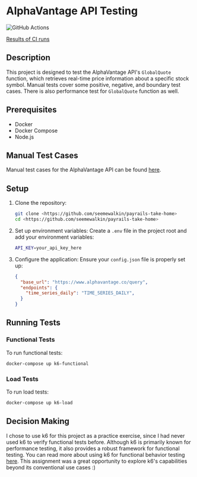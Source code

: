 # AlphaVantage API Testing

![GitHub Actions](https:/github.com/seemewalkin/payrails-take-home/actions/workflows/ci.yml/badge.svg)

[Results of CI runs](https://github.com/seemewalkin/payrails-take-home/actions)


## Description
This project is designed to test the AlphaVantage API's `GlobalQuote` function, which retrieves real-time price information about a specific stock symbol. Manual tests cover some positive, negative, and boundary test cases. There is also performance test for `GlobalQuote` function as well.

## Prerequisites
- Docker
- Docker Compose
- Node.js

## Manual Test Cases
Manual test cases for the AlphaVantage API can be found [here](./AlphaVantage_GlobalQuote_TestCases.md).

## Setup

1. Clone the repository:
    ```bash
    git clone <https://github.com/seemewalkin/payrails-take-home>
    cd <https://github.com/seemewalkin/payrails-take-home>
    ```

2. Set up environment variables:
    Create a `.env` file in the project root and add your environment variables:
    ```bash
    API_KEY=your_api_key_here
    ```

3. Configure the application:
    Ensure your `config.json` file is properly set up:
    ```json
    {
      "base_url": "https://www.alphavantage.co/query",
      "endpoints": {
        "time_series_daily": "TIME_SERIES_DAILY",
      }
    }
    ```

## Running Tests

### Functional Tests

To run functional tests:
```bash
docker-compose up k6-functional
```

### Load Tests

To run load tests:
```bash
docker-compose up k6-load
```

## Decision Making
I chose to use k6 for this project as a practice exercise, since I had never used k6 to verify functional tests before. Although k6 is primarily known for performance testing, it also provides a robust framework for functional testing. You can read more about using k6 for functional behavior testing [here](https://k6.io/docs/examples/tutorials/get-started-with-k6/test-for-functional-behavior/). This assignment was a great opportunity to explore k6's capabilities beyond its conventional use cases :)
